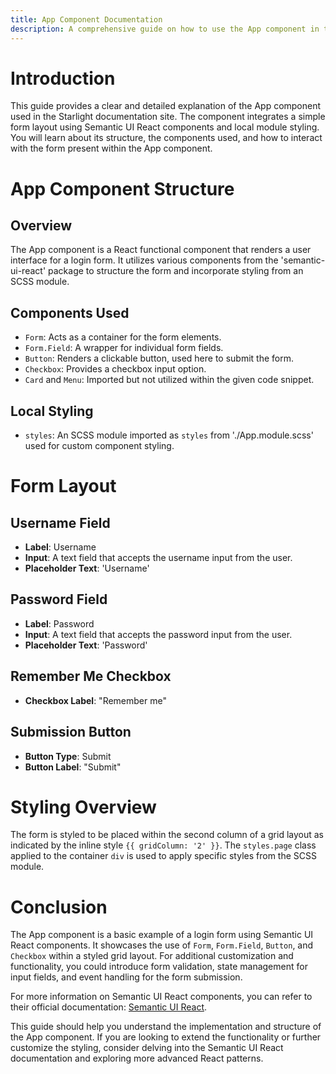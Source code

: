 ```yaml
---
title: App Component Documentation
description: A comprehensive guide on how to use the App component in the Starlight documentation site.
---
```


# Introduction
This guide provides a clear and detailed explanation of the App component used in the Starlight documentation site. The component integrates a simple form layout using Semantic UI React components and local module styling. You will learn about its structure, the components used, and how to interact with the form present within the App component.

# App Component Structure

## Overview
The App component is a React functional component that renders a user interface for a login form. It utilizes various components from the 'semantic-ui-react' package to structure the form and incorporate styling from an SCSS module.

## Components Used
- `Form`: Acts as a container for the form elements.
- `Form.Field`: A wrapper for individual form fields.
- `Button`: Renders a clickable button, used here to submit the form.
- `Checkbox`: Provides a checkbox input option.
- `Card` and `Menu`: Imported but not utilized within the given code snippet.

## Local Styling
- `styles`: An SCSS module imported as `styles` from './App.module.scss' used for custom component styling.

# Form Layout

## Username Field
- **Label**: Username
- **Input**: A text field that accepts the username input from the user.
- **Placeholder Text**: 'Username'

## Password Field
- **Label**: Password
- **Input**: A text field that accepts the password input from the user.
- **Placeholder Text**: 'Password'

## Remember Me Checkbox
- **Checkbox Label**: "Remember me"

## Submission Button
- **Button Type**: Submit
- **Button Label**: "Submit"

# Styling Overview
The form is styled to be placed within the second column of a grid layout as indicated by the inline style `{{ gridColumn: '2' }}`. The `styles.page` class applied to the container `div` is used to apply specific styles from the SCSS module.

# Conclusion
The App component is a basic example of a login form using Semantic UI React components. It showcases the use of `Form`, `Form.Field`, `Button`, and `Checkbox` within a styled grid layout. For additional customization and functionality, you could introduce form validation, state management for input fields, and event handling for the form submission.

For more information on Semantic UI React components, you can refer to their official documentation: [Semantic UI React](https://react.semantic-ui.com/).

This guide should help you understand the implementation and structure of the App component. If you are looking to extend the functionality or further customize the styling, consider delving into the Semantic UI React documentation and exploring more advanced React patterns.